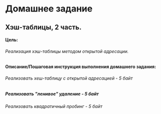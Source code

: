 # Домашнее задание
## Хэш-таблицы, 2 часть.

#### Цель:
###### Реализация хэш-таблицы методом открытой адресации.


#### Описание/Пошаговая инструкция выполнения домашнего задания:
###### Реализовать хеш-таблицу с открытой адресацией - 5 байт
##### Реализовать "ленивое" удаление - 5 байт
###### Реализовать квадратичный пробинг - 5 байт